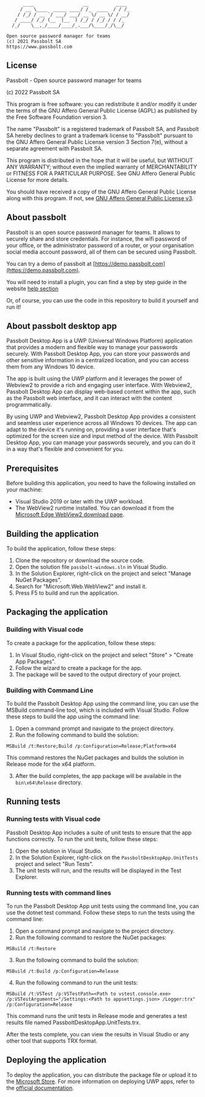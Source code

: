 	      ____                  __          ____
	     / __ \____  _____ ____/ /_  ____  / / /_
	    / /_/ / __ `/ ___/ ___/ __ \/ __ \/ / __/
	   / ____/ /_/ (__  |__  ) /_/ / /_/ / / /_
	  /_/    \__,_/____/____/_.___/\____/_/\__/

	Open source password manager for teams
	(c) 2021 Passbolt SA
	https://www.passbolt.com

## License

Passbolt - Open source password manager for teams

(c) 2022 Passbolt SA

This program is free software: you can redistribute it and/or modify it under the terms of the GNU Affero General
Public License (AGPL) as published by the Free Software Foundation version 3.

The name "Passbolt" is a registered trademark of Passbolt SA, and Passbolt SA hereby declines to grant a trademark
license to "Passbolt" pursuant to the GNU Affero General Public License version 3 Section 7(e), without a separate
agreement with Passbolt SA.

This program is distributed in the hope that it will be useful, but WITHOUT ANY WARRANTY; without even the implied
warranty of MERCHANTABILITY or FITNESS FOR A PARTICULAR PURPOSE. See GNU Affero General Public License for more details.

You should have received a copy of the GNU Affero General Public License along with this program. If not,
see [GNU Affero General Public License v3](http://www.gnu.org/licenses/agpl-3.0.html).

## About passbolt

Passbolt is an open source password manager for teams. It allows to securely share and store credentials.
For instance, the wifi password of your office, or the administrator password of a router, or your organisation social
media account password, all of them can be secured using Passbolt.

You can try a demo of passbolt at [https://demo.passbolt.com](https://demo.passbolt.com).

You will need to install a plugin, you can find a step by step guide in the website
[help section](https://www.passbolt.com/help/start/firefox)

Or, of course, you can use the code in this repository to build it yourself and run it!


## About passbolt desktop app

Passbolt Desktop App is a UWP (Universal Windows Platform) application that provides a modern and flexible way to manage your passwords securely. With Passbolt Desktop App, you can store your passwords and other sensitive information in a centralized location, and you can access them from any Windows 10 device.

The app is built using the UWP platform and it leverages the power of Webview2 to provide a rich and engaging user interface. With Webview2, Passbolt Desktop App can display web-based content within the app, such as the Passbolt web interface, and it can interact with the content programmatically.

By using UWP and Webview2, Passbolt Desktop App provides a consistent and seamless user experience across all Windows 10 devices. The app can adapt to the device it's running on, providing a user interface that's optimized for the screen size and input method of the device. With Passbolt Desktop App, you can manage your passwords securely, and you can do it in a way that's flexible and convenient for you.

## Prerequisites

Before building this application, you need to have the following installed on your machine:

- Visual Studio 2019 or later with the UWP workload.
- The WebView2 runtime installed. You can download it from the [Microsoft Edge WebView2 download page](https://developer.microsoft.com/en-us/microsoft-edge/webview2/).

## Building the application

To build the application, follow these steps:

1. Clone the repository or download the source code.
2. Open the solution file `passbolt-windows.sln` in Visual Studio.
3. In the Solution Explorer, right-click on the project and select "Manage NuGet Packages".
4. Search for "Microsoft.Web.WebView2" and install it.
5. Press F5 to build and run the application.

## Packaging the application

### Building with Visual code

To create a package for the application, follow these steps:

1. In Visual Studio, right-click on the project and select "Store" > "Create App Packages".
2. Follow the wizard to create a package for the app.
3. The package will be saved to the output directory of your project.

### Building with Command Line

To build the Passbolt Desktop App using the command line, you can use the MSBuild command-line tool, which is included with Visual Studio. Follow these steps to build the app using the command line:

1. Open a command prompt and navigate to the project directory.
2. Run the following command to build the solution:

``MSBuild /t:Restore;Build /p:Configuration=Release;Platform=x64``

This command restores the NuGet packages and builds the solution in Release mode for the x64 platform.

3. After the build completes, the app package will be available in the `bin\x64\Release` directory.

## Running tests

### Running tests with Visual code

Passbolt Desktop App includes a suite of unit tests to ensure that the app functions correctly. To run the unit tests, follow these steps:

1. Open the solution in Visual Studio.
2. In the Solution Explorer, right-click on the `PassboltDesktopApp.UnitTests` project and select "Run Tests".
3. The unit tests will run, and the results will be displayed in the Test Explorer.

### Running tests with command lines

To run the Passbolt Desktop App unit tests using the command line, you can use the dotnet test command. Follow these steps to run the tests using the command line:

1. Open a command prompt and navigate to the project directory.
2. Run the following command to restore the NuGet packages:

``MSBuild /t:Restore``

3. Run the following command to build the solution:

``MSBuild /t:Build /p:Configuration=Release``

4. Run the following command to run the unit tests:

``MSBuild /t:VSTest /p:VSTestPath=<Path to vstest.console.exe> /p:VSTestArguments="/Settings:<Path to appsettings.json> /Logger:trx" /p:Configuration=Release``

This command runs the unit tests in Release mode and generates a test results file named PassboltDesktopApp.UnitTests.trx.

After the tests complete, you can view the results in Visual Studio or any other tool that supports TRX format.
## Deploying the application

To deploy the application, you can distribute the package file or upload it to the [Microsoft Store](https://docs.microsoft.com/en-us/windows/msix/packaging-tool/create-app-package-with-packaging-tool#step-6-upload-your-package-to-the-store). For more information on deploying UWP apps, refer to the [official documentation](https://docs.microsoft.com/en-us/windows/msix/deploy-uwp-app). 
